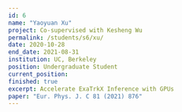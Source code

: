 ```yaml
---
id: 6
name: "Yaoyuan Xu"
project: Co-supervised with Kesheng Wu
permalink: /students/s6/xu/
date: 2020-10-28
end_date: 2021-08-31
institution: UC, Berkeley
position: Undergraduate Student
current_position: 
finished: true
excerpt: Accelerate ExaTrkX Inference with GPUs
paper: "Eur. Phys. J. C 81 (2021) 876"
---
```

